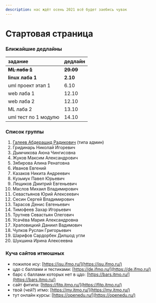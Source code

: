 ```yaml
---
description: нас ждёт осень 2021 всё будет заебись чувак
---
```


# Стартовая страница

### Ближайшие дедлайны

| задание | дедлайн |
| :--- | :--- |
| ~~**ML лаба 1**~~ | ~~**29.09**~~ |
| **linux лаба 1** | **2.10** |
| uml проект этап 1 | 6.10 |
| web лаба 1 | 12.10 |
| web лаба 2 | 12.10 |
| ML лаба 2 | 13.10 |
| uml тест по 1 модулю | 14.10 |

### Список группы

1. [Галеев Абдерашид Радикович](https://vk.com/grashid) \(типа админ\) 
2. Гридинарь Николай Игоревич
3. Дымчикова Аюна Чингисовна
4. Жуков Максим Александрович
5. Зябирова Алина Ренатовна 
6. Иванов Евгений
7. Казаков Никита Андреевич 
8. Кузьмук Павел Юрьевич
9. Лещиков Дмитрий Евгеньевич  
10. Маслов Михаил Владимирович
11. Севастьянов Юрий Алексеевич
12. Сесин Сергей Владимирович
13. Тарасов Денис Евгеньевич
14. Тимофеев Захар Игорьевич 
15. Трутнев Севастьян Олегович
16. Усачёва Мария Александровна 
17. Храповицкий Даниил Вадимович 
18. Чулков Руслан Григорьевич 
19. Шарифов Сардорбек Дилшод угли
20. Шукшина Ирина Алексеевна

### Куча сайтов итмошных

* пожилое ису: [https://isu.ifmo.ru/](https://isu.ifmo.ru/)
* цдо с баллами и тестиками: [https://de.ifmo.ru/](https://de.ifmo.ru/)
* барс с баллами которых нет в цдо: [https://bars.itmo.ru/](https://bars.itmo.ru/)
* сайт фитипа: [https://fitp.itmo.ru/](https://fitp.itmo.ru/)
* твой \(чей?\) итмо: [https://my.itmo.ru/](https://my.itmo.ru/)
* тут онлайн курсы: [https://openedu.ru/](https://openedu.ru/)

